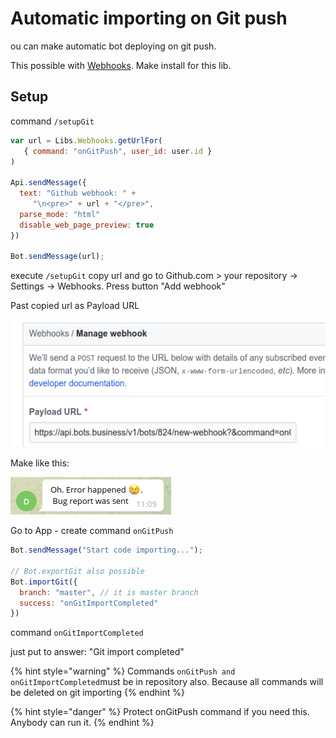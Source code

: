 # Automatic importing on Git push

ou can make automatic bot deploying on git push.&#x20;

This possible with [Webhooks](https://help.bots.business/libs/webhooks-lib). Make install for this lib.

## Setup

command `/setupGit`

```javascript
var url = Libs.Webhooks.getUrlFor(
   { command: "onGitPush", user_id: user.id }
)

Api.sendMessage({
  text: "Github webhook: " +
     "\n<pre>" + url + "</pre>",
  parse_mode: "html"
  disable_web_page_preview: true
})

Bot.sendMessage(url);
```

execute `/setupGit` copy url and go to Github.com > your repository -> Settings -> Webhooks. Press button "Add webhook"

Past copied url as Payload URL

![](<../.gitbook/assets/image (91).png>)

Make like this:

![](<../.gitbook/assets/image (92).png>)

Go to App - create command `onGitPush`

```javascript
Bot.sendMessage("Start code importing...");

// Bot.exportGit also possible
Bot.importGit({
  branch: "master", // it is master branch
  success: "onGitImportCompleted"
})
```

command `onGitImportCompleted`

just put to answer: "Git import completed"

{% hint style="warning" %}
Commands `onGitPush and onGitImportCompleted`must be in repository also. Because all commands will be deleted on git importing
{% endhint %}

{% hint style="danger" %}
Protect onGitPush command if you need this. Anybody can run it.&#x20;
{% endhint %}



